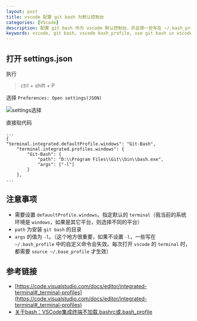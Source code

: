 ```yaml
---
layout: post
title: vscode 配置 git bash 为默认控制台
categories: [VScode]
description: 配置 git bash 作为 vscode 默认控制台，并且使一些写在 ~/.bash_profile 中的自定义命令生效
keywords: vscode, git bash, vscode bash_profile, use git bash in vscode
---
```


## 打开 settings.json

执行

> ctrl + shift + P

选择 `Preferences: Open settings(JSON)`

![settings选择](https://gitee.com/xiangming25/picture/raw/master/2021-10-14/1634198887405-image.png)

直接贴代码

```
...
{
"terminal.integrated.defaultProfile.windows": "Git-Bash",
    "terminal.integrated.profiles.windows": {
        "Git-Bash": {
            "path": "D:\\Program Files\\Git\\bin\\bash.exe",
            "args": ["-l"]
        }
    },
...
```

## 注意事项

- 需要设置 `defauultProfile.windows`。指定默认的 `terminal`（我当前的系统环境是 `windows`，如果是其它平台，则选择不同的平台）
- `path` 为安装 `git bash` 的目录
- `args` 的值为 `-l`。（这个地方很重要，如果不设置 `-l`，一些写在 `~/.bash_profile` 中的自定义命令会失效。每次打开 `vscode` 的 `terminal` 时，都需要 `source ~/.base_profile` 才生效）


## 参考链接

- [https://code.visualstudio.com/docs/editor/integrated-terminal#_terminal-profiles](https://code.visualstudio.com/docs/editor/integrated-terminal#_terminal-profiles)
- [关于bash：VSCode集成终端不加载.bashrc或.bash_profile](https://www.codenong.com/51820921/)